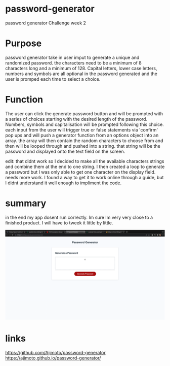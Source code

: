 # password-generator

password generator Challenge week 2

# Purpose

password generator take in user imput to generate a unique and randomized password. the characters need to be a minimum of 8 characters long and a minimum of 128. Capital letters, lower case letters, numbers and symbols are all optional in the password generated and the user is promped each time to select a choice.

# Function

The user can click the generate password button and will be prompted with a series of choices starting with the desired length of the password. Numbers, symbols and capitalisation will be prompted following this choice. each input from the user will trigger true or false statements via 'confirm' pop ups and will push a generator function from an options object into an array. the array will then contain the random characters to choose from and then will be looped through and pushed into a string. that string will be the password and displayed onto the text field on the screen.

edit: that didnt work so I decided to make all the available characters strings and combine them at the end to one string. I then created a loop to generate a password but I was only able to get one character on the display field. needs more work. I found a way to get it to work online through a guide, but I didnt understand it well enough to impliment the code.

# summary

in the end my app dosent run correctly. Im sure Im very very close to a finished product. I will have to tweek it little by little.

![image of password generator](<./assets/photos/Screen%20Shot%202022-06-27%20at%208.32.44%20PM%20(2).png>)

# links

https://github.com/Ajimoto/password-generator
https://ajimoto.github.io/password-generator/
